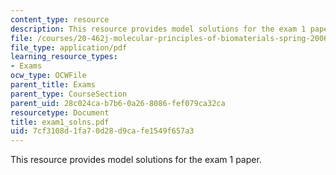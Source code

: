 ```yaml
---
content_type: resource
description: This resource provides model solutions for the exam 1 paper.
file: /courses/20-462j-molecular-principles-of-biomaterials-spring-2006/7cf3108d1fa70d28d9cafe1549f657a3_exam1_solns.pdf
file_type: application/pdf
learning_resource_types:
- Exams
ocw_type: OCWFile
parent_title: Exams
parent_type: CourseSection
parent_uid: 28c024ca-b7b6-0a26-8086-fef079ca32ca
resourcetype: Document
title: exam1_solns.pdf
uid: 7cf3108d-1fa7-0d28-d9ca-fe1549f657a3
---
```

This resource provides model solutions for the exam 1 paper.